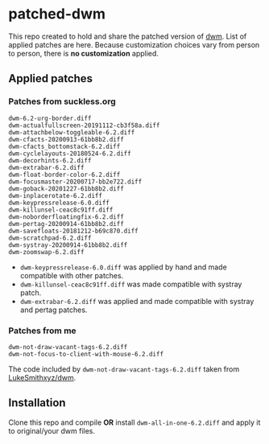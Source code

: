 # patched-dwm
This repo created to hold and share the patched version of [dwm](https://dwm.suckless.org). List of applied patches are here. Because customization choices vary from person to person, there is **no customization** applied.

## Applied patches

### Patches from suckless.org
```
dwm-6.2-urg-border.diff
dwm-actualfullscreen-20191112-cb3f58a.diff
dwm-attachbelow-toggleable-6.2.diff
dwm-cfacts-20200913-61bb8b2.diff
dwm-cfacts_bottomstack-6.2.diff
dwm-cyclelayouts-20180524-6.2.diff
dwm-decorhints-6.2.diff
dwm-extrabar-6.2.diff
dwm-float-border-color-6.2.diff
dwm-focusmaster-20200717-bb2e722.diff
dwm-goback-20201227-61bb8b2.diff
dwm-inplacerotate-6.2.diff
dwm-keypressrelease-6.0.diff
dwm-killunsel-ceac8c91ff.diff
dwm-noborderfloatingfix-6.2.diff
dwm-pertag-20200914-61bb8b2.diff
dwm-savefloats-20181212-b69c870.diff
dwm-scratchpad-6.2.diff
dwm-systray-20200914-61bb8b2.diff
dwm-zoomswap-6.2.diff
```
- `dwm-keypressrelease-6.0.diff` was applied by hand and made compatible with other patches.
- `dwm-killunsel-ceac8c91ff.diff` was made compatible with systray patch.
- `dwm-extrabar-6.2.diff` was applied and made compatible with systray and pertag patches.

### Patches from me
```
dwm-not-draw-vacant-tags-6.2.diff
dwm-not-focus-to-client-with-mouse-6.2.diff
```
The code included by `dwm-not-draw-vacant-tags-6.2.diff` taken from [LukeSmithxyz/dwm](https://github.com/LukeSmithxyz/dwm).

## Installation
Clone this repo and compile **OR** install `dwm-all-in-one-6.2.diff` and apply it to original/your dwm files.

